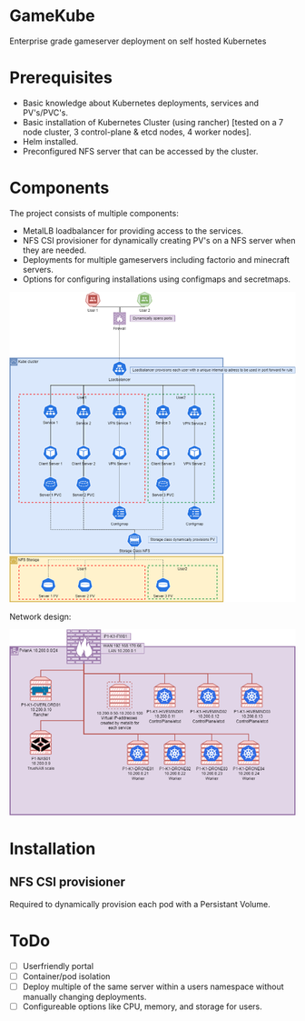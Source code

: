 # GameKube
Enterprise grade gameserver deployment on self hosted Kubernetes

# Prerequisites
- Basic knowledge about Kubernetes deployments, services and PV's/PVC's.
- Basic installation of Kubernetes Cluster (using rancher) [tested on a 7 node cluster, 3 control-plane & etcd nodes, 4 worker nodes].
- Helm installed.
- Preconfigured NFS server that can be accessed by the cluster.

# Components
The project consists of multiple components:
- MetalLB loadbalancer for providing access to the services.
- NFS CSI provisioner for dynamically creating PV's on a NFS server when they are needed.
- Deployments for multiple gameservers including factorio and minecraft servers.
- Options for configuring installations using configmaps and secretmaps.

![Functional](Designs/GameKubeFunctionalDesignV2.drawio.png)

Network design:

![Network](Designs/GameKubeNetworkV2.drawio.png)

# Installation
## NFS CSI provisioner
Required to dynamically provision each pod with a Persistant Volume.


# ToDo

- [ ] Userfriendly portal
- [ ] Container/pod isolation
- [ ] Deploy multiple of the same server within a users namespace without manually changing deployments.
- [ ] Configureable options like CPU, memory, and storage for users.
